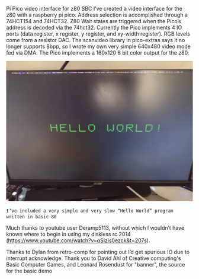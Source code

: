 Pi Pico video interface for z80 SBC
I’ve created a video interface for the z80 with a raspberry pi pico. Address selection is accomplished through a 74HCT154 and 74HCT32. Z80 Wait states are triggered when the Pico’s address is decoded via the 74hct32. Currently the Pico implements 4 IO ports (data register, x register, y register, and xy-width register). RGB levels come from a resistor DAC. The scanvideo library in pico-extras says it no longer supports 8bpp, so I wrote my own very simple 640x480 video mode fed via DMA. The Pico implements a 160x120 8 bit color output for the z80. 

![output](output.jpg)

	I’ve included a very simple and very slow “Hello World” program written in basic-80
	
Much thanks to youtube user Deramp5113, without which I wouldn’t have known where to begin in using my diskless rc 2014 (https://www.youtube.com/watch?v=qSizis0ezck&t=207s). 

Thanks to Dylan from retro-comp for pointing out I’d get spurious IO due to interrupt acknowledge.
Thank you to David Ahl of Creative computing's Basic Computer Games, and Leonard Rosendust for "banner", the source for the basic demo
